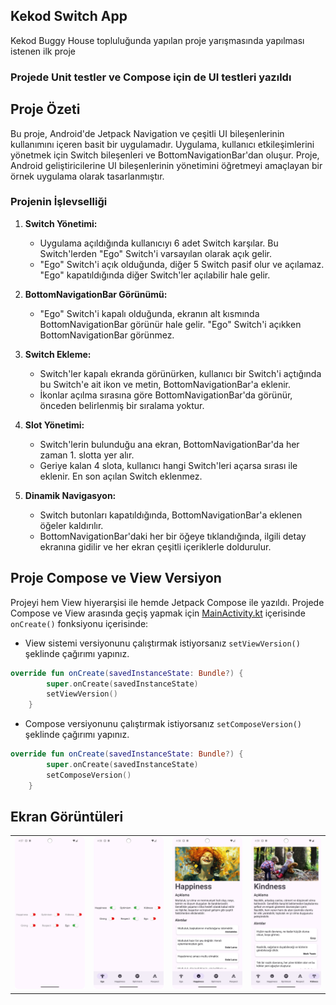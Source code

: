 ## Kekod Switch App

Kekod Buggy House topluluğunda yapılan proje yarışmasında yapılması istenen ilk proje

### Projede Unit testler ve Compose için de UI testleri yazıldı

## Proje Özeti

Bu proje, Android'de Jetpack Navigation ve çeşitli UI bileşenlerinin kullanımını içeren basit bir uygulamadır. 
Uygulama, kullanıcı etkileşimlerini yönetmek için Switch bileşenleri ve BottomNavigationBar'dan oluşur. 
Proje, Android geliştiricilerine UI bileşenlerinin yönetimini öğretmeyi amaçlayan bir örnek uygulama olarak tasarlanmıştır.

### Projenin İşlevselliği

1. **Switch Yönetimi:**  
   - Uygulama açıldığında kullanıcıyı 6 adet Switch karşılar. Bu Switch'lerden "Ego" Switch'i varsayılan olarak açık gelir.  
   - "Ego" Switch'i açık olduğunda, diğer 5 Switch pasif olur ve açılamaz. "Ego" kapatıldığında diğer Switch'ler açılabilir hale gelir.

2. **BottomNavigationBar Görünümü:**  
   - "Ego" Switch'i kapalı olduğunda, ekranın alt kısmında BottomNavigationBar görünür hale gelir. "Ego" Switch'i açıkken BottomNavigationBar görünmez.

3. **Switch Ekleme:**  
   - Switch'ler kapalı ekranda görünürken, kullanıcı bir Switch'i açtığında bu Switch'e ait ikon ve metin, BottomNavigationBar'a eklenir.  
   - İkonlar açılma sırasına göre BottomNavigationBar'da görünür, önceden belirlenmiş bir sıralama yoktur.

4. **Slot Yönetimi:**  
   - Switch'lerin bulunduğu ana ekran, BottomNavigationBar'da her zaman 1. slotta yer alır.  
   - Geriye kalan 4 slota, kullanıcı hangi Switch'leri açarsa sırası ile eklenir. En son açılan Switch eklenmez.

5. **Dinamik Navigasyon:**  
   - Switch butonları kapatıldığında, BottomNavigationBar'a eklenen öğeler kaldırılır.  
   - BottomNavigationBar'daki her bir öğeye tıklandığında, ilgili detay ekranına gidilir ve her ekran çeşitli içeriklerle doldurulur.

## Proje Compose ve View Versiyon

Projeyi hem View hiyerarşisi ile hemde Jetpack Compose ile yazıldı. Projede Compose ve View arasında geçiş yapmak için [MainActivity.kt](https://github.com/tolgaprm/KekodSwitchApp/blob/master/app/src/main/java/com/prmto/kekodswitchapp/ui/MainActivity.kt)
içerisinde `onCreate()` fonksiyonu içerisinde:

- View sistemi versiyonunu çalıştırmak istiyorsanız `setViewVersion()` şeklinde çağırımı yapınız.
```kt
override fun onCreate(savedInstanceState: Bundle?) {
        super.onCreate(savedInstanceState)
        setViewVersion()
    }
```
- Compose versiyonunu çalıştırmak istiyorsanız `setComposeVersion()` şeklinde çağırımı yapınız.
```kt
override fun onCreate(savedInstanceState: Bundle?) {
        super.onCreate(savedInstanceState)
        setComposeVersion()
    }
```
## Ekran Görüntüleri


|                                   |                                    |                               |                                               | 
|---------------------------------------------------------|-----------------------------------------------|--------------------------------------------------------------------------|------------------------------------------------------------------------------|
| ![](screenshots/screenshot_1.png) | ![](screenshots/screenshot_2.png) | ![](screenshots/screenshot_3.png) | ![](screenshots/screenshot_4.png) |
